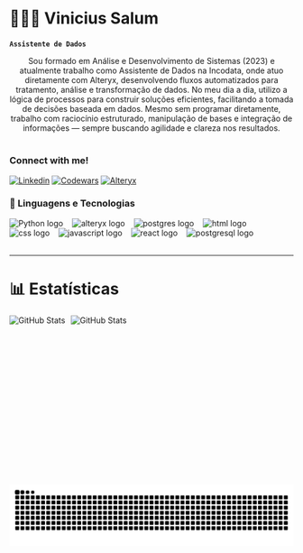 # 👩🏻‍💻 Vinicius Salum

**`Assistente de Dados`**

<p align="center"> Sou formado em Análise e Desenvolvimento de Sistemas (2023) e atualmente trabalho como Assistente de Dados na Incodata, onde atuo diretamente com Alteryx, desenvolvendo fluxos automatizados para tratamento, análise e transformação de dados.
No meu dia a dia, utilizo a lógica de processos para construir soluções eficientes, facilitando a tomada de decisões baseada em dados. Mesmo sem programar diretamente, trabalho com raciocínio estruturado, manipulação de bases e integração de informações — sempre buscando agilidade e clareza nos resultados.

#

<img align="right" alt="" height="200px" src="https://media4.giphy.com/media/v1.Y2lkPTc5MGI3NjExa3Q4ZTFhYWowZHZnYjBpbXBzdDNuZ3hubjMwNDZhbG9na3M0OG5nZyZlcD12MV9pbnRlcm5hbF9naWZfYnlfaWQmY3Q9Zw/78XCFBGOlS6keY1Bil/giphy.gif">

<h3 align="left">Connect with me!</h3>

[![Linkedin](https://img.shields.io/badge/LinkedIn-0077B5?style=for-the-badge&logo=linkedin&logoColor=white)](https://www.linkedin.com/in/vinicius-mendes-salum/)
[![Codewars](https://img.shields.io/badge/Codewars-B1361E.svg?style=for-the-badge&logo=Codewars&logoColor=white)](https://www.codewars.com/users/salumvinicius)
[![Alteryx](https://img.shields.io/badge/Alteryx-0078C0.svg?style=for-the-badge&logo=Alteryx&logoColor=white)](https://community.alteryx.com/t5/user/viewprofilepage/user-id/715041)


<h3 align="left">🤖 Linguagens e Tecnologias</h3>

<div align="left">
  <img src="https://cdn.jsdelivr.net/gh/devicons/devicon@latest/icons/python/python-original.svg" height="25" alt="Python logo"  />
  <img width="8" />
  <img src="https://upload.wikimedia.org/wikipedia/commons/e/ec/Alteryx_logo.svg" height="25" alt="alteryx logo"  />
  <img width="8" />
  <img src="https://cdn.jsdelivr.net/gh/devicons/devicon@latest/icons/postgresql/postgresql-original.svg" height="25" alt="postgres logo"  />
  <img width="8" />
  <img src="https://cdn.jsdelivr.net/gh/devicons/devicon@latest/icons/html5/html5-original.svg" height="25" alt="html logo"  />
  <img width="8" />
  <img src="https://cdn.jsdelivr.net/gh/devicons/devicon@latest/icons/css3/css3-original.svg" height="25" alt="css logo"  />
  <img width="8" />
  <img src="https://cdn.jsdelivr.net/gh/devicons/devicon@latest/icons/javascript/javascript-original.svg" height="25" alt="javascript logo"  />
  <img width="8" />
  <img src="https://cdn.jsdelivr.net/gh/devicons/devicon@latest/icons/react/react-original.svg" height="25" alt="react logo"  />
  <img width="8" />
  <img src="https://cdn.jsdelivr.net/gh/devicons/devicon@latest/icons/vuejs/vuejs-original.svg" height="25" alt="postgresql logo"  />
  <img width="8" />
 </div>


<br/>


---


<h1>📊 Estatísticas</h1>

<div style="display: inline_block">
  <img 
    align="left" 
    alt="GitHub Stats" 
    height="200" 
    style="padding-right: 10px;" 
    src="https://github-readme-stats.vercel.app/api?username=Viniciusmendessalum&show_icons=true&theme=tokyonight&include_all_commits=true&locale=pt-br" 
  />

<img 
      align="left" 
      alt="GitHub Stats" 
      height="300" 
      src="https://github-readme-stats.vercel.app/api/top-langs/?username=Viniciusmendessalum&theme=tokyonight&layout=compact&custom_title=Tecnologias&langs_count=9" 
  />
  
</div>

<picture align="center">
  <source media="(prefers-color-scheme: dark)" srcset="https://raw.githubusercontent.com/viniciussalum0405/viniciussalum0405/output/github-contribution-grid-snake-dark.svg">
  <source media="(prefers-color-scheme: light)" srcset="https://raw.githubusercontent.com/viniciussalum0405/viniciussalum0405/output/github-contribution-grid-snake-dark.svg">
  <img align="center" alt="github contribution grid snake animation" src="https://raw.githubusercontent.com/viniciussalum0405/viniciussalum0405/output/github-contribution-grid-snake.svg">
</picture>






